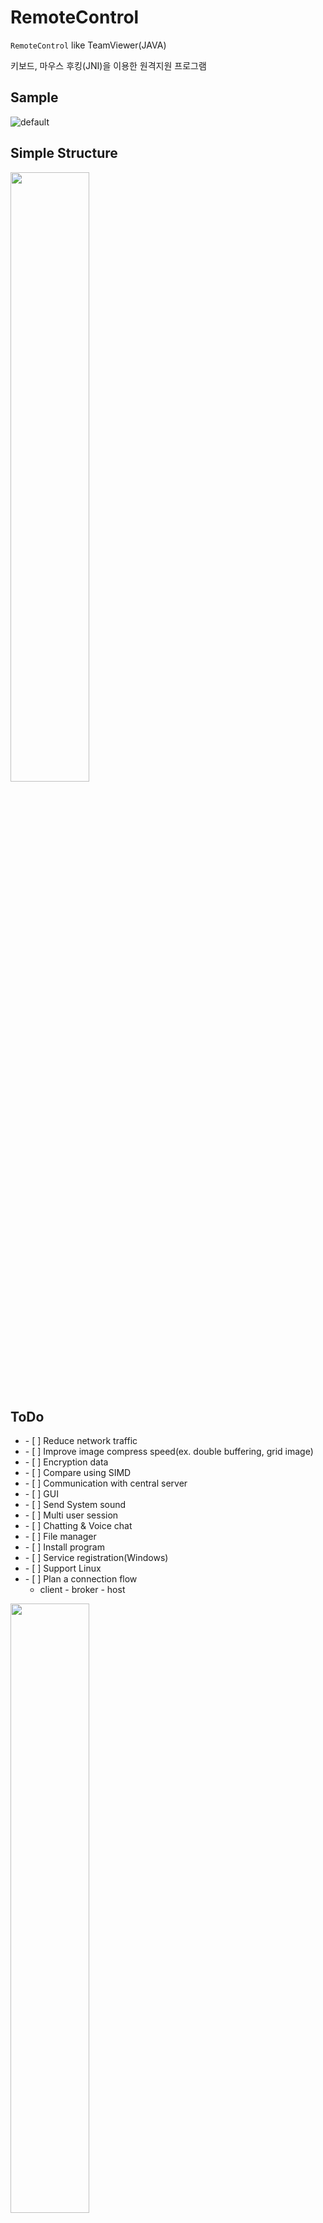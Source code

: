 # RemoteControl
`RemoteControl` like TeamViewer(JAVA)

키보드, 마우스 후킹(JNI)을 이용한 원격지원 프로그램


## Sample

![default](https://user-images.githubusercontent.com/19161231/50884683-01ef7700-142f-11e9-8ba0-82c4dd2ed735.gif)

## Simple Structure
<p>
  <img src="https://user-images.githubusercontent.com/19161231/48710563-1fcd0680-ec4c-11e8-8620-7709af3418f6.png" width="50%">
</p>


## ToDo

<p>
  <ul>
    <li>- [ ] Reduce network traffic</li>
    <li>- [ ] Improve image compress speed(ex. double buffering, grid image)</li>
    <li>- [ ] Encryption data</li>    
    <li>- [ ] Compare using SIMD</li>
    <li>- [ ] Communication with central server</li>
    <li>- [ ] GUI</li>
    <li>- [ ] Send System sound</li>
    <li>- [ ] Multi user session</li>
    <li>- [ ] Chatting & Voice chat</li>    
    <li>- [ ] File manager</li>
    <li>- [ ] Install program</li>
    <li>- [ ] Service registration(Windows)</li>
    <li>- [ ] Support Linux</li>
    <li>- [ ] Plan a connection flow
      <ul>
        <li>client - broker - host</li>
      </ul>
    </li>
    
  </ul>
</p>

<p>
  <img src="https://user-images.githubusercontent.com/19161231/48710631-5440c280-ec4c-11e8-9808-39203fa8d10b.png" width="50%">
</p>

</br> 
<a href="mailto:dydtjr1994@gmail.com" target="_blank">
  <img src="https://img.shields.io/badge/E--mail-Yongseok%20choi-yellow.svg">
</a>
<a href="https://blog.naver.com/cys_star" target="_blank">
  <img src="https://img.shields.io/badge/Blog-cys__star%27s%20Blog-blue.svg">
</a>
